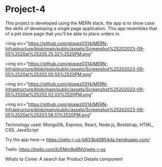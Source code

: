 # Project-4

This project is developed using the MERN stack, the app is to show case the skills of developing a single page application. This app resembles that of a pet store page that you'll be able to place orders in.

<img src="https://github.com/glopez0314/MERN-Infrastructure/blob/main/public/assets/Screenshot%25202023-09-05%2520at%25205.25.32%2520PM.png"

<img src="https://github.com/glopez0314/MERN-Infrastructure/blob/main/public/assets/Screenshot%25202023-09-05%2520at%25202.00.55%2520PM.png"

<img src="https://github.com/glopez0314/MERN-Infrastructure/blob/main/public/assets/Screenshot%25202023-09-05%2520at%25202.02.03%2520PM.png"

<img src="https://github.com/glopez0314/MERN-Infrastructure/blob/main/public/assets/Screenshot%25202023-09-05%2520at%25203.56.51%2520PM.png"

Technology used: MongoDb, Express, React, Node.js, Bootstrap, HTML, CSS, JavaScript

Try the app here-->   https://pets-r-us-b833b40854da.herokuapp.com/

Trello: https://trello.com/b/EMm9oRNV/pets-r-us

Whats to Come:
    A search bar
    Product Details component




